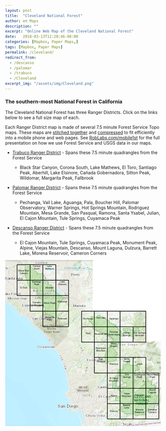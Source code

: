 ```yaml
---
layout: post
title:  "Cleveland National Forest"
author: eπ Maps
description: ""
excerpt: "Online Web Map of the Cleveland National Forest"
date:   2018-03-13T12:20:46-08:00
categories: [Mapbox, Paper Maps,]
tags: [Mapbox, Paper Maps]
permalink: /cleveland/
redirect_from:
  - /descanso
  - /palomar
  - /trabuco
  - /Cleveland
excerpt_img: "/assets/img/Cleveland.png"
---
```


###  The southern-most National Forest in California

The Cleveland National Forest has three Ranger Districts.  Click on the links below to see a full size map of each.

Each Ranger District map is made of several 7.5 minute Forest Service Topo maps.  These maps are [stitched together](http://www.roblabs.com/gdal-geopdf) and  [compressed](/webp) to fit efficiently into a mobile phone and web pages.  See [RobLabs.com/mobile1st](/mobile1st) for the full presentation on how we use Forest Service and USGS data in our maps.




* [Trabuco Ranger District](/epi-maps.html?Z=14.9&style=cleveland-cjeqnyaa605092smfdeabqh66&w=-117.7817&s=33.417&e=-117.113&n=33.88&t=Trabuco%20Ranger&authkey=278314/#13/33.51219/-117.37593) - Spans these 7.5 minute quadrangles from the Forest Service
  * Black Star Canyon, Corona South, Lake Mathews, El Toro, Santiago Peak, Aberhill, Lake Elsinore, Cañada Gobernadora, Sitton Peak, Wildomar, Margarita Peak, Fallbrook

* [Palomar Ranger District](/epi-maps.html?Z=14.9&style=cleveland-cjeqnyaa605092smfdeabqh66&w=-117.053&s=32.91&e=-116.55&n=33.4725&t=Palomar%20Ranger&authkey=278314/#13/33.06633/-116.84486) - Spans these 7.5 minute quadrangles from the Forest Service
  * Pechanga, Vail Lake, Aguanga, Pala, Boucher Hill, Palomar Observatory, Warner Springs,  Hot Springs Mountain, Rodriguez Mountain, Mesa Grande, San Pasqual, Ramona, Santa Ysabel, Julian, El Cajon Mountain, Tule Springs, Cuyamaca Peak


* [Descanso Ranger District](/epi-maps.html?Z=14.9&style=cleveland-cjeqnyaa605092smfdeabqh66&w=-116.8252&s=32.555&e=-116.375&n=32.963&t=Descanso%20Ranger&authkey=278314/#13/32.83347/-116.74155) - Spans these 7.5 minute quadrangles from the Forest Service
  * El Cajon Mountain, Tule Springs, Cuyamaca Peak, Monument Peak, Alpine, Viejas Mountain, Descanso, Mount Laguna, Dulzura, Barrett Lake, Morena Reservoir, Cameron Corners


<img alt="1970-01-01-clevelandNF-cleveland.png" src="/assets/img/1970-01-01-clevelandNF-cleveland.png" width="" height="" >
